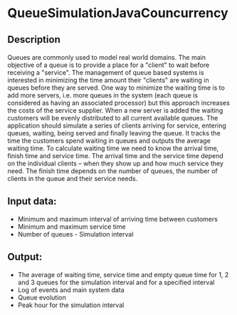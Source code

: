 # QueueSimulationJavaCouncurrency

## Description

#### 
Queues are commonly used to model real world domains. The main objective of a queue is to provide a place for a "client" to wait before receiving a "service". The management of queue based systems is interested in minimizing the time amount their "clients" are waiting in queues before they are served. One way to minimize the waiting time is to add more servers, i.e. more queues in the system (each queue is considered as having an associated processor) but this approach increases the costs of the service supplier. When a new server is added the waiting customers will be evenly distributed to all current available queues. The application should simulate a series of clients arriving for service, entering queues, waiting, being served and finally leaving the queue. It tracks the time the customers spend waiting in queues and outputs the average waiting time. To calculate waiting time we need to know the arrival time, finish time and service time. The arrival time and the service time depend on the individual clients – when they show up and how much service they need. The finish time depends on the number of queues, the number of clients in the queue and their service needs.

## Input data: 
####
- Minimum and maximum interval of arriving time between customers
- Minimum and maximum service time 
- Number of queues - Simulation interval

## Output: 
####
- The average of waiting time, service time and empty queue time for 1, 2 and 3 queues for the simulation interval and for a specified interval
- Log of events and main system data
- Queue evolution
- Peak hour for the simulation interval
